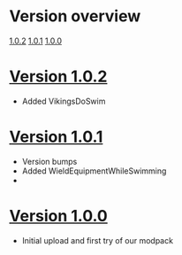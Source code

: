 # Version overview
[1.0.2](https://github.com/Tuumke/valheimmods/blob/main/CHANGELOG.md#1.0.2)
[1.0.1](https://github.com/Tuumke/valheimmods/blob/main/CHANGELOG.md#1.0.1)
[1.0.0](https://github.com/Tuumke/valheimmods/blob/main/CHANGELOG.md#1.0.0)

# [Version 1.0.2](#1.0.2)
- Added VikingsDoSwim


# [Version 1.0.1](#1.0.1)
- Version bumps
- Added WieldEquipmentWhileSwimming
- 
# [Version 1.0.0](#1.0.0)
- Initial upload and first try of our modpack

